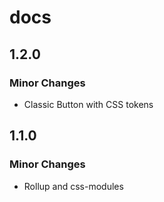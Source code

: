 # docs

## 1.2.0

### Minor Changes

- Classic Button with CSS tokens

## 1.1.0

### Minor Changes

- Rollup and css-modules
